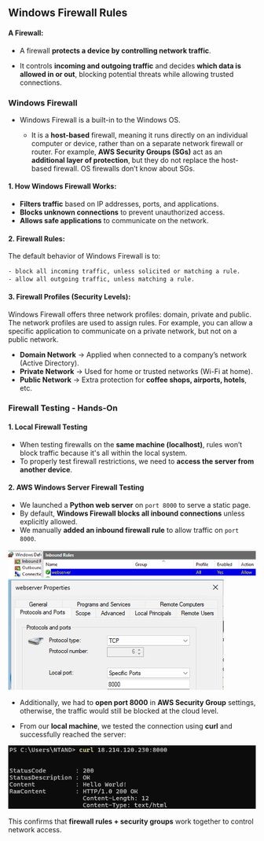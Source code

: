 ## Windows Firewall Rules

#### A Firewall:


- A firewall **protects a device by controlling network traffic**. 

- It controls **incoming and outgoing traffic**  and decides **which data is allowed in or out**, blocking potential threats while allowing trusted connections.

### Windows Firewall

- Windows Firewall is a built-in to the Windows OS.

    - It is a **host-based** firewall, meaning it runs directly on an individual computer or device, rather than on a separate network firewall or router. For example, **AWS Security Groups (SGs)** act as an **additional layer of protection**, but they do not replace the host-based firewall. OS firewalls don’t know about SGs. 

#### 1. **How Windows Firewall Works:**

* **Filters traffic** based on IP addresses, ports, and applications.  
* **Blocks unknown connections** to prevent unauthorized access.  
* **Allows safe applications** to communicate on the network.  

#### 2. **Firewall Rules:**

The default behavior of Windows Firewall is to:

    - block all incoming traffic, unless solicited or matching a rule.
    - allow all outgoing traffic, unless matching a rule.

#### 3. **Firewall Profiles (Security Levels):**

Windows Firewall offers three network profiles: domain, private and public. The network profiles are used to assign rules. For example, you can allow a specific application to communicate on a private network, but not on a public network.

* **Domain Network** → Applied when connected to a company’s network (Active Directory).  
* **Private Network** → Used for home or trusted networks (Wi-Fi at home).  
* **Public Network** → Extra protection for **coffee shops, airports, hotels**, etc.


### **Firewall Testing - Hands-On**  

#### **1. Local Firewall Testing**  
- When testing firewalls on the **same machine (localhost)**, rules won’t block traffic because it's all within the local system.  
- To properly test firewall restrictions, we need to **access the server from another device**.  

#### **2. AWS Windows Server Firewall Testing** 

- We launched a **Python web server** on `port 8000` to serve a static page.  
- By default, **Windows Firewall blocks all inbound connections** unless explicitly allowed.  
- We manually **added an inbound firewall rule** to allow traffic on `port 8000`. 

![](assets/win-firewall1.png)
![](assets/win-firewall2.png)
 
- Additionally, we had to **open port 8000** in **AWS Security Group** settings, otherwise, the traffic would still be blocked at the cloud level. 

- From our **local machine**, we tested the connection using **curl** and successfully reached the server:

![](assets/test2.png) 

This confirms that **firewall rules + security groups** work together to control network access. 



